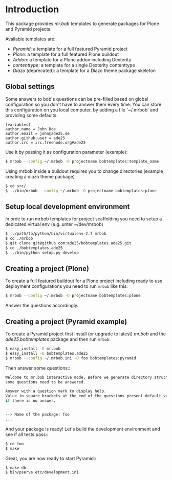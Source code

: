 # Introduction


This package provides *mr.bob* templates to generate packages for
Plone and Pyramid projects.

Available templates are:

- *Pyramid*: a template for a full featured Pyramid project
- *Plone*: a template for a full featured Plone buildout
- *Addon*: a template for a Plone addon including Dexterity
- *contenttype*: a template for a single Dexterity contenttype
- *Diazo* (deprecated): a template for a Diazo theme package skeleton


## Global settings

Some answers to bob's questions can be pre-filled based on global configuration
so you don't have to answer them every time. You can store this configuration
on you local computer, by adding a file '~/.mrbob' and providing some defaults.

```
[variables]
author.name = John Doe
author.email = john@ade25.de
author.github.user = ade25
author.irc = irc.freenode.org#ade25
```

Use it by passing it as configuration parameter (example):

```bash
$ mrbob --config ~/.mrbob -O projectname bobtemplates:template_name
```

Using mrbob inside a buildout requires you to change directories (example
creating a diazo theme package)

```bash
$ cd src/
$ ../bin/mrbob --config ~/.mrbob -O projectname bobtemplates:plone
```

## Setup local development environment

In orde to run mrbob templates for project scaffolding you need to setup a 
dedicated virtual env (e.g. unter ~/dev/mrbob)

```bash
$ ../path/to/python/bin/virtualenv-2.7 mrbob
$ cd ./mrbob
$ git clone git@github.com:ade25/bobtemplates.ade25.git
$ cd ./bobtemplates.ade25
$ ../bin/python setup.py develop
```

## Creating a project (Plone)

To create a full featured buildout for a Plone project including ready to use deployment configurations you need to run `mrbob` like this:

```bash
$ mrbob --config ~/.mrbob -O projectname bobtemplates:plone
```

Answer the questions accordingly.


## Creating a project (Pyramid example)

To create a Pyramid project first install (or upgrade to latest) *mr.bob* and
the *ade25.bobtemplates* package and then run `mrbob`:

```bash
$ easy_install -U mr.bob
$ easy_install -U bobtemplates.ade25
$ mrbob --config ~/.mrbob.ini -O foo bobtemplates:pyramid
```

Then answer some questions::

```bash
Welcome to mr.bob interactive mode. Before we generate directory structure,
some questions need to be answered.

Answer with a question mark to display help.
Value in square brackets at the end of the questions present default value
if there is no answer.


--> Name of the package: foo
...
```

And your package is ready! Let's build the development environment and see
if all tests pass::

```bash
$ cd foo
$ make
```

Great, you are now ready to start Pyramid::

```bash
$ make db
$ bin/pserve etc/development.ini
```
